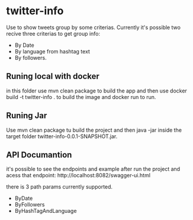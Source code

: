 # twitter-info
Use to show tweets group by some criterias. 
Currently it's possible two recive three criterias to get group info:
- By Date
- By language from hashtag text
- By followers.

## Runing local with docker

in this folder use mvn clean package to build the app and then use docker build -t twitter-info . to build the image and docker run to run.

## Runing Jar

Use mvn clean package tu build the project and then java -jar inside the target folder twitter-info-0.0.1-SNAPSHOT.jar.

## API Documantion
it's possible to see the endpoints and example after run the project and acess that endpoint:
http://localhost:8082/swagger-ui.html

there is 3 path params currently supported.

- ByDate
- ByFollowers
- ByHashTagAndLanguage
